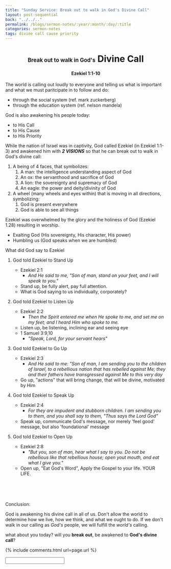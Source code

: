 ```yaml
---
title: "Sunday Service: Break out to walk in God's Divine Call"
layout: post-sequential
back: "../../.."
permalink: /blogs/sermon-notes/:year/:month/:day/:title
categories: sermon-notes
tags: divine call cause priority 
---
```


<style>
    h1#sn1, h4#sn4{
        text-align: center;
    }
</style>

<h1 id="sn1"><span style="font-size:60%;">Break out to walk in God's</span> Divine Call</h1>

<h4 id="sn4"><span class="timestamp">Ezekiel 1:1-10</span></h4>

The world is calling out loudly to everyone and telling us what is important and what we must paritcipate in to follow and do:
- through the social system (ref. mark zuckerberg)
- through the education system (ref. nelson mandela)

God is also awakening his people today:
- to His Call
- to His Cause
- to His Priority

While the nation of Israel was in captivity, God called Ezekiel (in Ezekiel 1:1-3) and awakened him with **_2 VISIONS_** so that he can break out to walk in God's divine call:

1. A being of 4 faces, that symbolizes:
    1. A man: the intelligence understanding aspect of God
    1. An ox: the servanthood and sacrifice of God
    1. A lion: the sovereignty and supremacy of God
    1. An eagle: the power and deity/divinity of God
1. A wheel (many wheels and eyes within) that is moving in all directions, symbolizing:
    1. God is present everywhere 
    1. God is able to see all things 

Ezekiel was overwhelmed by the glory and the holiness of God (Ezekiel 1.28) resulting in worship.
* Exalting God (His sovereignty, His character, His power)
* Humbling us (God speaks when we are humbled)

What did God say to Ezekiel

1. God told Ezekiel to Stand Up
    * Ezekiel 2:1 
        * _And He said to me, "Son of man, stand on your feet, and I will speak to you."_
    * Stand up, be fully alert, pay full attention.
    * What is God saying to us individually, corporately?
1. God told Ezekiel to Listen Up
    * Ezekiel 2:2 
        * _Then the Spirit entered me when He spoke to me, and set me on my feet; and I heard Him who spoke to me._
    * Listen up, be listening, inclining ear and seeing eye
    * 1 Samuel 3:9,10 
        * _"Speak, Lord, for your servant hears"_

1. God told Ezekiel to Go Up
    * Ezekiel 2:3
        * _And He said to me: "Son of man, I am sending you to the children of Israel, to a rebellious nation that has rebelled against Me; they and their fathers have transgressed against Me to this very day_
    * Go up, "actions" that will bring change, that will be divine, motivated by Him

1. God told Ezekiel to Speak Up
    * Ezekiel 2:4
        * _For they are impudent and stubborn children. I am sending you to them, and you shall say to them, "Thus says the Lord God"_
    * Speak up, communicate God's message, nor merely 'feel good' message, but also 'foundational' message

1. God told Ezekiel to Open Up
    * Ezekiel 2:8
        * _"But you, son of man, hear what I say to you. Do not be rebellious like that rebellious house; open yout mouth, and eat what I give you."_
    * Open up, "Eat God's Word", Apply the Gospel to your life. YOUR LIFE.

<BR><BR><BR>

Conclusion:

God is awakening his divine call in all of us. Don't allow the world to determine how we live, how we think, and what we ought to do. If we don't walk in our calling as _God's_ people, we will fulfill the _world's_ calling. 

what about you today? will you **break out**, be awakened to **God's divine call**?




<!--
<span class='disable-selection' ondblclick="this.innerHTML=''">&lt;<b>REDACTED</b>&gt;</span>
-->
{% include comments.html url=page.url %}

<input id="password-input" type="password" class="text-secret" onkeyup="unlock()" autocomplete="off">

<span class="disable-selection" id="truth" style="display:none;"><br><span style="font-size:120%;">Sunday</span><br> <br><br><span style="font-size:120%;">Cell Group</span><br> </span>
